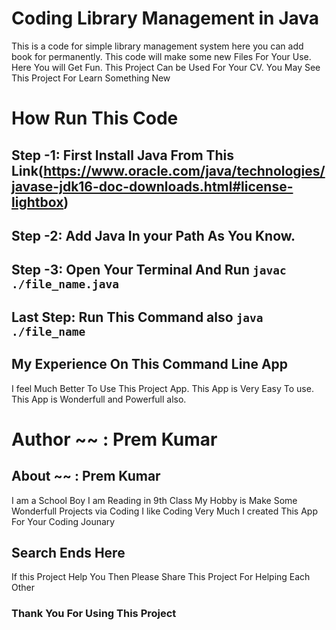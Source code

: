 # Coding Library Management in Java
This is a code for simple library management system here you can add book for permanently. 
This code will make some new Files For Your Use.
Here You will Get Fun.
This Project Can be Used For Your CV.
You May See This Project For Learn Something New 
# How Run This Code
**Step -1**: First Install Java From This Link(https://www.oracle.com/java/technologies/javase-jdk16-doc-downloads.html#license-lightbox)
----
**Step -2**: Add Java In your Path As You Know.
----
**Step -3**: Open Your Terminal And Run `javac ./file_name.java`
----
**Last Step**: Run This Command also `java ./file_name`
----

## My Experience On This Command Line App
I feel Much Better To Use This Project App.
This App is Very Easy To use.
This App is Wonderfull and Powerfull also.

# Author ~~ : Prem Kumar

## About ~~ : Prem Kumar
I am a School Boy 
I am Reading in 9th Class
My Hobby is Make Some Wonderfull Projects via Coding
I like Coding Very Much
I created This App For Your Coding Jounary 

## Search Ends Here
If this Project Help You Then Please Share This Project For Helping Each Other

### Thank You For Using This Project

